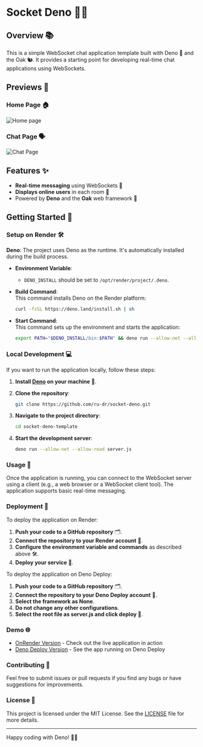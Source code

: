 # Socket Deno 🔌🦕

## Overview 📚

This is a simple WebSocket chat application template built with Deno 🦕 and the Oak 🐿️. It provides a starting point for developing real-time chat applications using WebSockets.

## Previews 🙈

### Home Page 🏠

![Home page](https://cdn.discordapp.com/attachments/1277870023561707643/1277870170429198346/image.png?ex=66cebcd6&is=66cd6b56&hm=17e2d7618a052faf4757bee4d9d7177081db735049237d863ceb7bfbdfbaba7c&)

### Chat Page 🗣️

![Chat Page](https://cdn.discordapp.com/attachments/1277870023561707643/1277870075159773194/image.png?ex=66cebcbf&is=66cd6b3f&hm=175acf5a956fcb06f5f5e97f881c2154cc18896c3c3ea2cb50d6b43834aec03a&)

## Features ✨

- **Real-time messaging** using WebSockets 📡
- **Displays online users** in each room 👥
- Powered by **Deno** and the **Oak** web framework 🚀

## Getting Started 🚀

### Setup on Render 🛠️

**Deno**: The project uses Deno as the runtime. It's automatically installed during the build process.

- **Environment Variable**:

  - `DENO_INSTALL` should be set to `/opt/render/project/.deno`.

- **Build Command**:  
  This command installs Deno on the Render platform:

  ```sh
  curl -fsSL https://deno.land/install.sh | sh
  ```

- **Start Command**:  
  This command sets up the environment and starts the application:

  ```sh
  export PATH="$DENO_INSTALL/bin:$PATH" && deno run --allow-net --allow-read server.js
  ```

### Local Development 💻

If you want to run the application locally, follow these steps:

1. **Install [Deno](https://deno.land/) on your machine** 🦕.

2. **Clone the repository**:

   ```sh
   git clone https://github.com/ru-dr/socket-deno.git
   ```

3. **Navigate to the project directory**:

   ```sh
   cd socket-deno-template
   ```

4. **Start the development server**:

   ```sh
   deno run --allow-net --allow-read server.js
   ```

### Usage 📡

Once the application is running, you can connect to the WebSocket server using a client (e.g., a web browser or a WebSocket client tool). The application supports basic real-time messaging.

### Deployment 🚀

To deploy the application on Render:

1. **Push your code to a GitHub repository** 🗂️.
2. **Connect the repository to your Render account** 🔗.
3. **Configure the environment variable and commands** as described above 🛠️.
4. **Deploy your service** 🚀.

To deploy the application on Deno Deploy:

1. **Push your code to a GitHub repository** 🗂️.
2. **Connect the repository to your Deno Deploy account** 🔗.
3. **Select the framework as None**.
4. **Do not change any other configurations**.
5. **Select the root file as server.js and click deploy 🚀**.

### Demo 🌐

- [OnRender Version](https://socket-deno.onrender.com/) - Check out the live application in action
- [Deno Deploy Version](https://socket-d3no.deno.dev/) - See the app running on Deno Deploy

### Contributing 🤝

Feel free to submit issues or pull requests if you find any bugs or have suggestions for improvements.

### License 📄

This project is licensed under the MIT License. See the [LICENSE](./LICENSE) file for more details.

---

Happy coding with Deno! 🦕🔌
